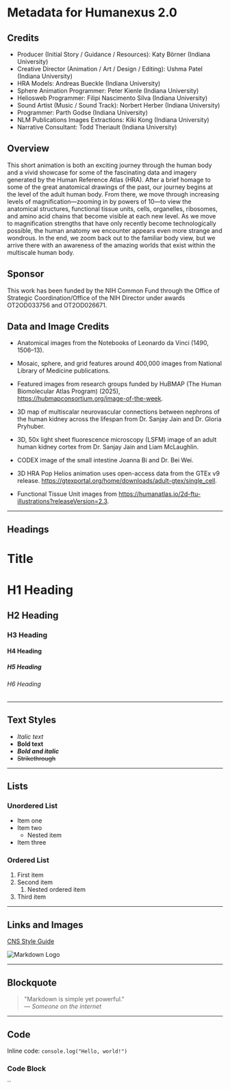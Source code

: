 # Metadata for Humanexus 2.0

## Credits

- Producer (Initial Story / Guidance / Resources): Katy Börner (Indiana University)
- Creative Director (Animation / Art / Design / Editing): Ushma Patel (Indiana University)
- HRA Models: Andreas Bueckle (Indiana University)
- Sphere Animation Programmer: Peter Kienle (Indiana University)
- Heliosweb Programmer: Filipi Nascimento Silva (Indiana University)
- Sound Artist (Music / Sound Track): Norbert Herber (Indiana University)
- Programmer: Parth Godse (Indiana University)
- NLM Publications Images Extractions: Kiki Kong (Indiana University)
- Narrative Consultant: Todd Theriault (Indiana University)

## Overview

This short animation is both an exciting journey through the human body and a vivid showcase for some of the fascinating data and imagery generated by the Human Reference Atlas (HRA). After a brief homage to some of the great anatomical drawings of the past, our journey begins at the level of the adult human body. From there, we move through increasing levels of magnification—zooming in by powers of 10—to view the anatomical structures, functional tissue units, cells, organelles, ribosomes, and amino acid chains that become visible at each new level. As we move to magnification strengths that have only recently become technologically possible, the human anatomy we encounter appears even more strange and wondrous. In the end, we zoom back out to the familiar body view, but we arrive there with an awareness of the amazing worlds that exist within the multiscale human body.

## Sponsor

This work has been funded by the NIH Common Fund through the Office of Strategic Coordination/Office of the NIH Director under awards OT2OD033756 and OT2OD026671.

## Data and Image Credits

- Anatomical images from the Notebooks of Leonardo da Vinci (1490, 1506–13).

- Mosaic, sphere, and grid features around 400,000 images from National Library of Medicine publications. 

- Featured images from research groups funded by HuBMAP (The Human Biomolecular Atlas Program) (2025), https://hubmapconsortium.org/image-of-the-week.

 - 3D map of multiscalar neurovascular connections between nephrons of the human kidney across the lifespan from Dr. Sanjay Jain and Dr. Gloria Pryhuber. 
 - 3D, 50x light sheet fluorescence microscopy (LSFM) image of an adult human kidney cortex from Dr. Sanjay Jain and Liam McLaughlin.
 - CODEX image of the small intestine Joanna Bi and Dr. Bei Wei.

 - 3D HRA Pop Helios animation uses open-access data from the GTEx v9 release. https://gtexportal.org/home/downloads/adult-gtex/single_cell. 

- Functional Tissue Unit images from https://humanatlas.io/2d-ftu-illustrations?releaseVersion=2.3. 
---

## Headings

# Title
# H1 Heading
## H2 Heading
### H3 Heading
#### H4 Heading
##### H5 Heading
###### H6 Heading

---

## Text Styles

- *Italic text*  
- **Bold text**  
- ***Bold and italic***  
- ~~Strikethrough~~  

---

## Lists

### Unordered List
- Item one
- Item two
  - Nested item
- Item three

### Ordered List
1. First item
2. Second item
   1. Nested ordered item
3. Third item

---

## Links and Images

[CNS Style Guide](https://cns-iu.github.io/cns-styleguide/)

![Markdown Logo](https://cns-iu.github.io/cns-styleguide/images/cns-logo-1.png)

---

## Blockquote

> "Markdown is simple yet powerful."  
> — *Someone on the internet*

---

## Code

Inline code: `console.log("Hello, world!")`

### Code Block
``




